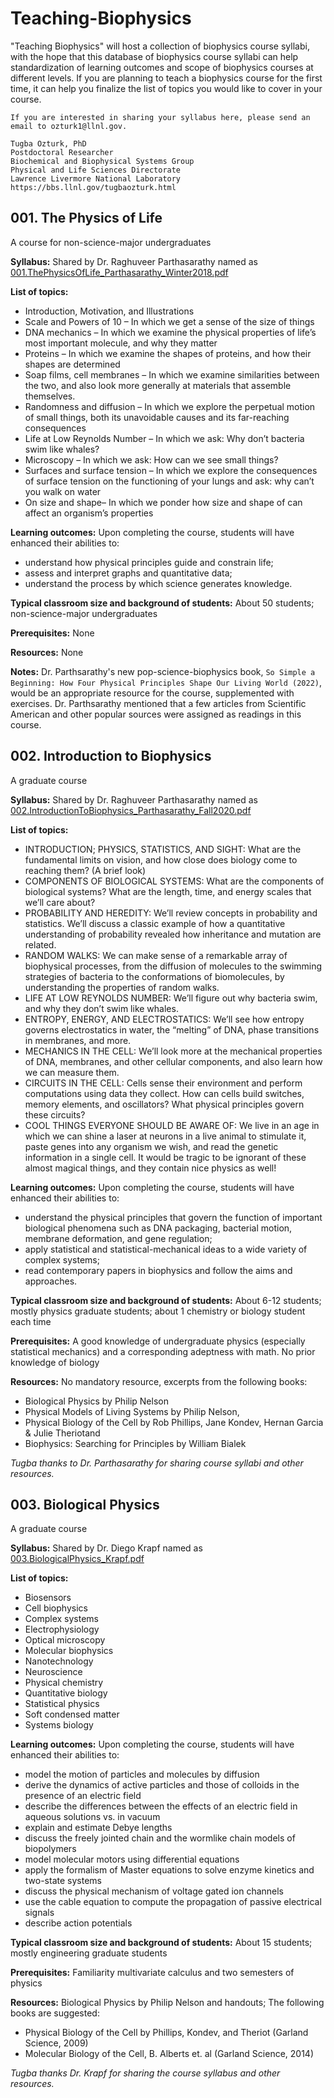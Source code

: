 # Teaching-Biophysics

"Teaching Biophysics" will host a collection of  biophysics course syllabi, with the hope that this database of biophysics course syllabi can help standardization of learning outcomes and scope of biophysics courses at different levels. If you are planning to teach a biophysics course for the first time, it can help you finalize the list of topics you would like to cover in your course.

```
If you are interested in sharing your syllabus here, please send an email to ozturk1@llnl.gov. 

Tugba Ozturk, PhD
Postdoctoral Researcher
Biochemical and Biophysical Systems Group
Physical and Life Sciences Directorate 
Lawrence Livermore National Laboratory
https://bbs.llnl.gov/tugbaozturk.html
```




## 001. The Physics of Life

A course for non-science-major undergraduates

**Syllabus:** Shared by Dr. Raghuveer Parthasarathy named as [001.ThePhysicsOfLife_Parthasarathy_Winter2018.pdf](https://github.com/tnozturk/teaching-biophysics/blob/main/syllabi/001.PhysicsOfLife_Parthasarathy_Winter2018.pdf)

**List of topics:**
 
- Introduction, Motivation, and Illustrations
- Scale and Powers of 10 – In which we get a sense of the size of things
- DNA mechanics – In which we examine the physical properties of life’s most important molecule, and why they matter
- Proteins – In which we examine the shapes of proteins, and how their shapes are determined
- Soap films, cell membranes – In which we examine similarities between the two, and also look more generally at materials that assemble themselves.
- Randomness and diffusion – In which we explore the perpetual motion of small things, both its unavoidable causes and its far-reaching consequences
- Life at Low Reynolds Number – In which we ask: Why don’t bacteria swim like whales?
- Microscopy – In which we ask: How can we see small things?
- Surfaces and surface tension – In which we explore the consequences of surface tension on the functioning of your lungs and ask: why can’t you walk on water
- On size and shape– In which we ponder how size and shape of can affect an organism’s properties

**Learning outcomes:** Upon completing the course, students will have enhanced their abilities to:

- understand how physical principles guide and constrain life;
- assess and interpret graphs and quantitative data;
- understand the process by which science generates knowledge.

**Typical classroom size and background of students:** About 50 students; non-science-major undergraduates

**Prerequisites:** None

**Resources:** None

**Notes:** Dr. Parthsarathy's new pop-science-biophysics book, `So Simple a Beginning: How Four Physical Principles Shape Our Living World (2022)`, would be an appropriate resource for the course, supplemented with exercises. Dr. Parthsarathy mentioned that a few articles from Scientific American and other popular sources were assigned as readings in this course.

## 002. Introduction to Biophysics

A graduate course

**Syllabus:**  Shared by Dr. Raghuveer Parthasarathy named as [002.IntroductionToBiophysics_Parthasarathy_Fall2020.pdf](https://github.com/tnozturk/teaching-biophysics/blob/main/syllabi/002.IntroductionToBiophysics_Parthasarathy_Fall2020.pdf)

**List of topics:** 

- INTRODUCTION; PHYSICS, STATISTICS, AND SIGHT: What are the fundamental limits on vision, and how close does biology come to reaching them? (A brief look)
- COMPONENTS OF BIOLOGICAL SYSTEMS: What are the components of biological systems? What are the length, time, and energy scales that we’ll care about?
- PROBABILITY AND HEREDITY: We’ll review concepts in probability and statistics. We’ll discuss a classic example of how a quantitative understanding of probability revealed how inheritance and mutation are related.
- RANDOM WALKS: We can make sense of a remarkable array of biophysical processes, from the diffusion of molecules to the swimming strategies of bacteria to the conformations of biomolecules, by understanding the properties of random walks.
- LIFE AT LOW REYNOLDS NUMBER: We’ll figure out why bacteria swim, and why they don’t swim like whales.
- ENTROPY, ENERGY, AND ELECTROSTATICS: We’ll see how entropy governs electrostatics in water, the “melting” of DNA, phase transitions in membranes, and more.
- MECHANICS IN THE CELL: We’ll look more at the mechanical properties of DNA, membranes, and other cellular components, and also learn how we can measure them.
- CIRCUITS IN THE CELL: Cells sense their environment and perform computations using data they collect. How can cells build switches, memory elements, and oscillators? What physical principles govern these circuits?
- COOL THINGS EVERYONE SHOULD BE AWARE OF: We live in an age in which we can shine a laser at neurons in a live animal to stimulate it, paste genes into any organism we wish, and read the genetic information in a single cell. It would be tragic to be ignorant of these almost magical things, and they contain nice physics as well!


**Learning outcomes:** Upon completing the course, students will have enhanced their abilities to:

- understand the physical principles that govern the function of important biological phenomena such as DNA packaging, bacterial motion, membrane deformation, and gene regulation;
- apply statistical and statistical-mechanical ideas to a wide variety of complex systems;
- read contemporary papers in biophysics and follow the aims and approaches.

**Typical classroom size and background of students:** About 6-12 students; mostly physics graduate students; about 1 chemistry or biology student each time

**Prerequisites:** A good knowledge of undergraduate physics (especially statistical mechanics) and a corresponding adeptness with math. No prior knowledge of biology

**Resources:** No mandatory resource, excerpts from the following books:

- Biological Physics by Philip Nelson
- Physical Models of Living Systems by Philip Nelson,
- Physical Biology of the Cell by Rob Phillips, Jane Kondev, Hernan Garcia & Julie Theriotand
- Biophysics: Searching for Principles by William Bialek



*Tugba thanks to Dr. Parthasarathy for sharing course syllabi and other resources.*

## 003. Biological Physics

A graduate course

**Syllabus:** Shared by Dr. Diego Krapf named as [003.BiologicalPhysics_Krapf.pdf](https://github.com/tnozturk/teaching-biophysics/blob/main/syllabi/003.BiologicalPhysics_Krapf.pdf)

**List of topics:**
 
- Biosensors
- Cell biophysics
- Complex systems
- Electrophysiology
- Optical microscopy
- Molecular biophysics
- Nanotechnology
- Neuroscience
- Physical chemistry
- Quantitative biology
- Statistical physics
- Soft condensed matter
- Systems biology

**Learning outcomes:** Upon completing the course, students will have enhanced their abilities to:

- model the motion of particles and molecules by diffusion
- derive the dynamics of active particles and those of colloids in the presence of an electric field
- describe the differences between the effects of an electric field in aqueous solutions vs. in vacuum
- explain and estimate Debye lengths
- discuss the freely jointed chain and the wormlike chain models of biopolymers
- model molecular motors using differential equations
- apply the formalism of Master equations to solve enzyme kinetics and two-state systems
- discuss the physical mechanism of voltage gated ion channels
- use the cable equation to compute the propagation of passive electrical signals
- describe action potentials


**Typical classroom size and background of students:** About 15 students; mostly engineering graduate students

**Prerequisites:** Familiarity multivariate calculus and two semesters of physics

**Resources:** Biological Physics by Philip Nelson and handouts; The following books are suggested:
 
- Physical Biology of the Cell by Phillips, Kondev, and Theriot (Garland Science, 2009)
- Molecular Biology of the Cell, B. Alberts et. al (Garland Science, 2014)

*Tugba thanks Dr. Krapf for sharing the course syllabus and other resources.*
